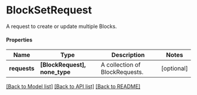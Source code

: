 # BlockSetRequest

A request to create or update multiple Blocks.

#### Properties
Name | Type | Description | Notes
------------ | ------------- | ------------- | -------------
**requests** | **[BlockRequest], none_type** | A collection of BlockRequests. | [optional] 

[[Back to Model list]](../README.md#documentation-for-models) [[Back to API list]](../README.md#documentation-for-api-endpoints) [[Back to README]](../README.md)

